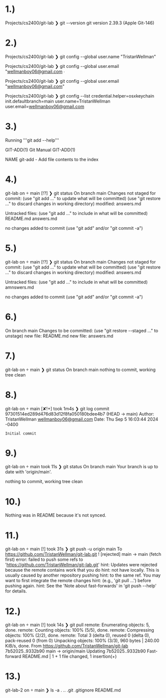 # 1.)

Projects/cs2400/git-lab
❯ git --version
git version 2.39.3 (Apple Git-146)

# 2.)

Projects/cs2400/git-lab
❯ git config --global user.name "TristanWellman"

Projects/cs2400/git-lab
❯ git config --global user.email "wellmanboy06@gmail.com
∙

Projects/cs2400/git-lab
❯ git config --global user.email "wellmanboy06@gmail.com"

Projects/cs2400/git-lab
❯ git config --list
credential.helper=osxkeychain
init.defaultbranch=main
user.name=TristanWellman
user.email=wellmanboy06@gmail.com

# 3.)

Running '''git add --help'''

GIT-ADD(1)                                                 Git Manual                                                GIT-ADD(1)

NAME
       git-add - Add file contents to the index

# 4.)

git-lab on  main [!?]
❯ git status
On branch main
Changes not staged for commit:
  (use "git add <file>..." to update what will be committed)
  (use "git restore <file>..." to discard changes in working directory)
	modified:   answers.md

Untracked files:
  (use "git add <file>..." to include in what will be committed)
    README.md
	answers.md

no changes added to commit (use "git add" and/or "git commit -a")

# 5.)

git-lab on  main [!?]
❯ git status
On branch main
Changes not staged for commit:
  (use "git add <file>..." to update what will be committed)
  (use "git restore <file>..." to discard changes in working directory)
	modified:   answers.md

Untracked files:
  (use "git add <file>..." to include in what will be committed)
	amnswers.md

no changes added to commit (use "git add" and/or "git commit -a")


# 6.)

On branch main
Changes to be committed:
  (use "git restore --staged <file>..." to unstage)
    new file:   README.md
	new file:   answers.md

# 7.)

git-lab on  main
❯ git status
On branch main
nothing to commit, working tree clean

# 8.)

git-lab on  main [✘!+] took 1m4s
❯ git log
commit 97301514ed289d476d83d12f8fa050180bdee4b7 (HEAD -> main)
Author: TristanWellman <wellmanboy06@gmail.com>
Date:   Thu Sep 5 16:03:44 2024 -0400

    Initial commit


# 9.)

git-lab on  main took 11s
❯ git status
On branch main
Your branch is up to date with 'origin/main'.

nothing to commit, working tree clean

# 10.)

Nothing was in README because it's not synced.

# 11.)

git-lab on  main [!] took 31s
❯ git push -u origin main
To https://github.com/TristanWellman/git-lab.git
 ! [rejected]        main -> main (fetch first)
error: failed to push some refs to 'https://github.com/TristanWellman/git-lab.git'
hint: Updates were rejected because the remote contains work that you do
hint: not have locally. This is usually caused by another repository pushing
hint: to the same ref. You may want to first integrate the remote changes
hint: (e.g., 'git pull ...') before pushing again.
hint: See the 'Note about fast-forwards' in 'git push --help' for details.

# 12.)

git-lab on  main [!] took 14s
❯ git pull
remote: Enumerating objects: 5, done.
remote: Counting objects: 100% (5/5), done.
remote: Compressing objects: 100% (2/2), done.
remote: Total 3 (delta 0), reused 0 (delta 0), pack-reused 0 (from 0)
Unpacking objects: 100% (3/3), 960 bytes | 240.00 KiB/s, done.
From https://github.com/TristanWellman/git-lab
   7b52025..9332b90  main       -> origin/main
Updating 7b52025..9332b90
Fast-forward
 README.md | 1 +
 1 file changed, 1 insertion(+)

 # 13.)

git-lab-2 on  main
❯ ls -a
.		..		.git		.gitignore	README.md
